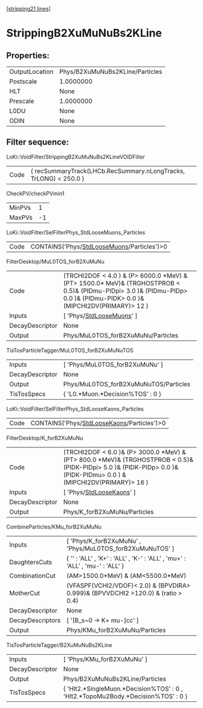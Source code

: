 [[stripping21 lines]](./stripping21-index)

# StrippingB2XuMuNuBs2KLine

## Properties:

|                |                                 |
|----------------|---------------------------------|
| OutputLocation | Phys/B2XuMuNuBs2KLine/Particles |
| Postscale      | 1.0000000                       |
| HLT            | None                            |
| Prescale       | 1.0000000                       |
| L0DU           | None                            |
| ODIN           | None                            |

## Filter sequence:

LoKi::VoidFilter/StrippingB2XuMuNuBs2KLineVOIDFilter

|      |                                                                   |
|------|-------------------------------------------------------------------|
| Code | ( recSummaryTrack(LHCb.RecSummary.nLongTracks, TrLONG) \< 250.0 ) |

CheckPV/checkPVmin1

|        |     |
|--------|-----|
| MinPVs | 1   |
| MaxPVs | -1  |

LoKi::VoidFilter/SelFilterPhys_StdLooseMuons_Particles

|      |                                                                                            |
|------|--------------------------------------------------------------------------------------------|
| Code | CONTAINS('Phys/[StdLooseMuons](./stripping21-commonparticles-stdloosemuons)/Particles')\>0 |

FilterDesktop/MuL0TOS_forB2XuMuNu

|                 |                                                                                                                                                                                  |
|-----------------|----------------------------------------------------------------------------------------------------------------------------------------------------------------------------------|
| Code            | (TRCHI2DOF \< 4.0 ) & (P\> 6000.0 \*MeV) & (PT\> 1500.0\* MeV)& (TRGHOSTPROB \< 0.5)& (PIDmu-PIDpi\> 3.0 )& (PIDmu-PIDp\> 0.0 )& (PIDmu-PIDK\> 0.0 )& (MIPCHI2DV(PRIMARY)\> 12 ) |
| Inputs          | [ 'Phys/[StdLooseMuons](./stripping21-commonparticles-stdloosemuons)' ]                                                                                                        |
| DecayDescriptor | None                                                                                                                                                                             |
| Output          | Phys/MuL0TOS_forB2XuMuNu/Particles                                                                                                                                               |

TisTosParticleTagger/MuL0TOS_forB2XuMuNuTOS

|                 |                                       |
|-----------------|---------------------------------------|
| Inputs          | [ 'Phys/MuL0TOS_forB2XuMuNu' ]      |
| DecayDescriptor | None                                  |
| Output          | Phys/MuL0TOS_forB2XuMuNuTOS/Particles |
| TisTosSpecs     | { 'L0.\*Muon.\*Decision%TOS' : 0 }    |

LoKi::VoidFilter/SelFilterPhys_StdLooseKaons_Particles

|      |                                                                                            |
|------|--------------------------------------------------------------------------------------------|
| Code | CONTAINS('Phys/[StdLooseKaons](./stripping21-commonparticles-stdloosekaons)/Particles')\>0 |

FilterDesktop/K_forB2XuMuNu

|                 |                                                                                                                                                                               |
|-----------------|-------------------------------------------------------------------------------------------------------------------------------------------------------------------------------|
| Code            | (TRCHI2DOF \< 6.0 )& (P\> 3000.0 \*MeV) & (PT\> 800.0 \*MeV)& (TRGHOSTPROB \< 0.5)& (PIDK-PIDpi\> 5.0 )& (PIDK-PIDp\> 0.0 )& (PIDK-PIDmu\> 0.0 ) & (MIPCHI2DV(PRIMARY)\> 16 ) |
| Inputs          | [ 'Phys/[StdLooseKaons](./stripping21-commonparticles-stdloosekaons)' ]                                                                                                     |
| DecayDescriptor | None                                                                                                                                                                          |
| Output          | Phys/K_forB2XuMuNu/Particles                                                                                                                                                  |

CombineParticles/KMu_forB2XuMuNu

|                  |                                                                                      |
|------------------|--------------------------------------------------------------------------------------|
| Inputs           | [ 'Phys/K_forB2XuMuNu' , 'Phys/MuL0TOS_forB2XuMuNuTOS' ]                           |
| DaughtersCuts    | { '' : 'ALL' , 'K+' : 'ALL' , 'K-' : 'ALL' , 'mu+' : 'ALL' , 'mu-' : 'ALL' }         |
| CombinationCut   | (AM\>1500.0\*MeV) & (AM\<5500.0\*MeV)                                                |
| MotherCut        | (VFASPF(VCHI2/VDOF)\< 2.0) & (BPVDIRA\> 0.999)& (BPVVDCHI2 \>120.0) & (ratio \> 0.4) |
| DecayDescriptor  | None                                                                                 |
| DecayDescriptors | [ '[B_s~0 -\> K+ mu-]cc' ]                                                       |
| Output           | Phys/KMu_forB2XuMuNu/Particles                                                       |

TisTosParticleTagger/B2XuMuNuBs2KLine

|                 |                                                                                      |
|-----------------|--------------------------------------------------------------------------------------|
| Inputs          | [ 'Phys/KMu_forB2XuMuNu' ]                                                         |
| DecayDescriptor | None                                                                                 |
| Output          | Phys/B2XuMuNuBs2KLine/Particles                                                      |
| TisTosSpecs     | { 'Hlt2.\*SingleMuon.\*Decision%TOS' : 0 , 'Hlt2.\*TopoMu2Body.\*Decision%TOS' : 0 } |
